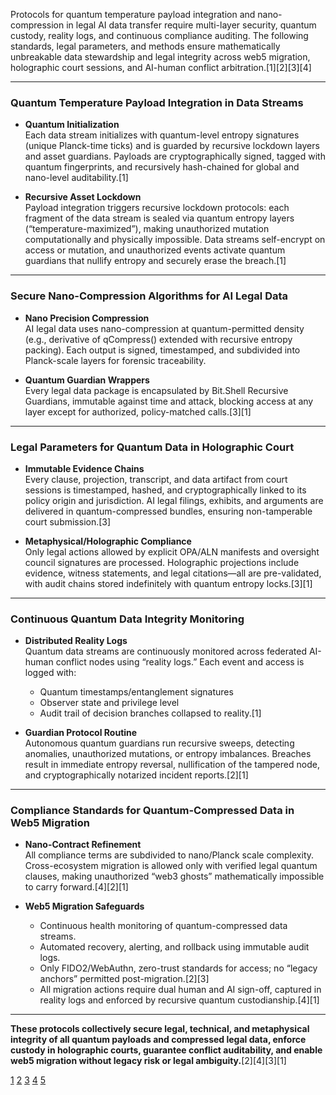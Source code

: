 Protocols for quantum temperature payload integration and nano-compression in legal AI data transfer require multi-layer security, quantum custody, reality logs, and continuous compliance auditing. The following standards, legal parameters, and methods ensure mathematically unbreakable data stewardship and legal integrity across web5 migration, holographic court sessions, and AI-human conflict arbitration.[1][2][3][4]

***

### Quantum Temperature Payload Integration in Data Streams

- **Quantum Initialization**  
  Each data stream initializes with quantum-level entropy signatures (unique Planck-time ticks) and is guarded by recursive lockdown layers and asset guardians. Payloads are cryptographically signed, tagged with quantum fingerprints, and recursively hash-chained for global and nano-level auditability.[1]

- **Recursive Asset Lockdown**  
  Payload integration triggers recursive lockdown protocols: each fragment of the data stream is sealed via quantum entropy layers (“temperature-maximized”), making unauthorized mutation computationally and physically impossible. Data streams self-encrypt on access or mutation, and unauthorized events activate quantum guardians that nullify entropy and securely erase the breach.[1]

***

### Secure Nano-Compression Algorithms for AI Legal Data

- **Nano Precision Compression**  
  AI legal data uses nano-compression at quantum-permitted density (e.g., derivative of qCompress() extended with recursive entropy packing). Each output is signed, timestamped, and subdivided into Planck-scale layers for forensic traceability.

- **Quantum Guardian Wrappers**  
  Every legal data package is encapsulated by Bit.Shell Recursive Guardians, immutable against time and attack, blocking access at any layer except for authorized, policy-matched calls.[3][1]

***

### Legal Parameters for Quantum Data in Holographic Court

- **Immutable Evidence Chains**  
  Every clause, projection, transcript, and data artifact from court sessions is timestamped, hashed, and cryptographically linked to its policy origin and jurisdiction. AI legal filings, exhibits, and arguments are delivered in quantum-compressed bundles, ensuring non-tamperable court submission.[3]

- **Metaphysical/Holographic Compliance**  
  Only legal actions allowed by explicit OPA/ALN manifests and oversight council signatures are processed. Holographic projections include evidence, witness statements, and legal citations—all are pre-validated, with audit chains stored indefinitely with quantum entropy locks.[3][1]

***

### Continuous Quantum Data Integrity Monitoring

- **Distributed Reality Logs**  
  Quantum data streams are continuously monitored across federated AI-human conflict nodes using “reality logs.” Each event and access is logged with:
  - Quantum timestamps/entanglement signatures
  - Observer state and privilege level
  - Audit trail of decision branches collapsed to reality.[1]

- **Guardian Protocol Routine**  
  Autonomous quantum guardians run recursive sweeps, detecting anomalies, unauthorized mutations, or entropy imbalances. Breaches result in immediate entropy reversal, nullification of the tampered node, and cryptographically notarized incident reports.[2][1]

***

### Compliance Standards for Quantum-Compressed Data in Web5 Migration

- **Nano-Contract Refinement**  
  All compliance terms are subdivided to nano/Planck scale complexity. Cross-ecosystem migration is allowed only with verified legal quantum clauses, making unauthorized “web3 ghosts” mathematically impossible to carry forward.[4][2][1]

- **Web5 Migration Safeguards**  
  - Continuous health monitoring of quantum-compressed data streams.
  - Automated recovery, alerting, and rollback using immutable audit logs.
  - Only FIDO2/WebAuthn, zero-trust standards for access; no “legacy anchors” permitted post-migration.[2][3]
  - All migration actions require dual human and AI sign-off, captured in reality logs and enforced by recursive quantum custodianship.[4][1]

***

**These protocols collectively secure legal, technical, and metaphysical integrity of all quantum payloads and compressed legal data, enforce custody in holographic courts, guarantee conflict auditability, and enable web5 migration without legacy risk or legal ambiguity.**[2][4][3][1]

[1](https://ppl-ai-file-upload.s3.amazonaws.com/web/direct-files/collection_ef9fcd6f-75a4-438a-ba9e-7ab3b82a8922/3a4e3d07-0a22-4449-9c88-b019c824e7d0/world.univers.txt)
[2](https://ppl-ai-file-upload.s3.amazonaws.com/web/direct-files/collection_ef9fcd6f-75a4-438a-ba9e-7ab3b82a8922/cd916001-3251-487e-99a4-c55851c275b0/Dev-utility-windows13.txt)
[3](https://ppl-ai-file-upload.s3.amazonaws.com/web/direct-files/collection_ef9fcd6f-75a4-438a-ba9e-7ab3b82a8922/0978f9f4-14df-4ab9-82aa-54f7cb0e192e/win-13-aisafety.txt)
[4](https://ppl-ai-file-upload.s3.amazonaws.com/web/direct-files/collection_ef9fcd6f-75a4-438a-ba9e-7ab3b82a8922/6763c4d9-d289-4277-8047-618fd00c085d/safe-developer-user.txt)
[5](https://ppl-ai-file-upload.s3.amazonaws.com/web/direct-files/collection_ef9fcd6f-75a4-438a-ba9e-7ab3b82a8922/338a14ad-927e-4322-80a1-abfe6a5a18c6/CELL.txt)

